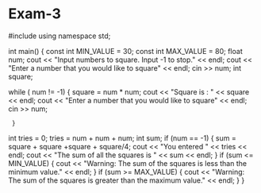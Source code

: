 # Exam-3
#include <iostream>
using namespace std;

int main() {
  const int MIN_VALUE = 30;
  const int MAX_VALUE = 80;
  float num;
  cout << "Input numbers to square. Input -1 to stop." << endl;
  cout << "Enter a number that you would like to square" << endl;
  cin >> num;
  int square;
  
   while ( num != -1)  {
     square = num * num;
    cout << "Square is : " << square << endl;
    cout << "Enter a number that you would like to square" << endl;
    cin >> num;
    
     }
  


  int tries = 0;
   tries = num + num + num;
  int sum;
    if (num == -1) {
   sum = square + square +square + square/4;
  cout << "You entered " << tries << endl;
  cout << "The sum of all the squares is " << sum << endl;
  }
  if (sum <= MIN_VALUE) {
  cout << "Warning: The sum of the squares is less than the minimum value." << endl;
  }
  if (sum >= MAX_VALUE) {
    cout << "Warning: The sum of the squares is greater than the maximum value." << endl;
  }
}

